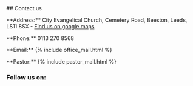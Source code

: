 <div class="contact-info">
  ## Contact us
  <div class="contact-us">
    <p class="map-marker-icon"> **Address:** City Evangelical Church, Cemetery Road, Beeston, Leeds, LS11 8SX - <a class="external-link-icon" href="https://goo.gl/maps/EoD83hYx9Lob5TpK6">Find us on google maps</a></p>
    <p class="phone-icon"> **Phone:** 0113 270 8568</p>
    <p class="envelope-o-icon"> **Email:** {% include office_mail.html %}</p>
    <p class="address-book-o-icon"> **Pastor:** {% include pastor_mail.html %}</p>
  </div>

  ### Follow us on:
  <div class="contacts">
    <div class="SocialBox">
      <div><a href="https://www.twitter.com/cecleeds/" target="blank"><i class="twitter-icon"></i></a></div>
      <div><a href="https://www.instagram.com/cecleeds/?hl=en" target="blank"><i class="instagram-icon"></i></a></div>
      <div><a href="https://www.facebook.com/CECLeeds/" target="blank"><i class="facebook-icon"></i></a></div>
      <div><a href="https://www.youtube.com/channel/UCALb0SwFaFdPY2gwOesvb_g" target="blank"><i class="youtube-play-icon"></i></a></div>
      <div><a href="https://www.github.com/cecleeds" target="blank"><i class="github-icon"></i></a></div>
    </div>
  </div>
</div>

